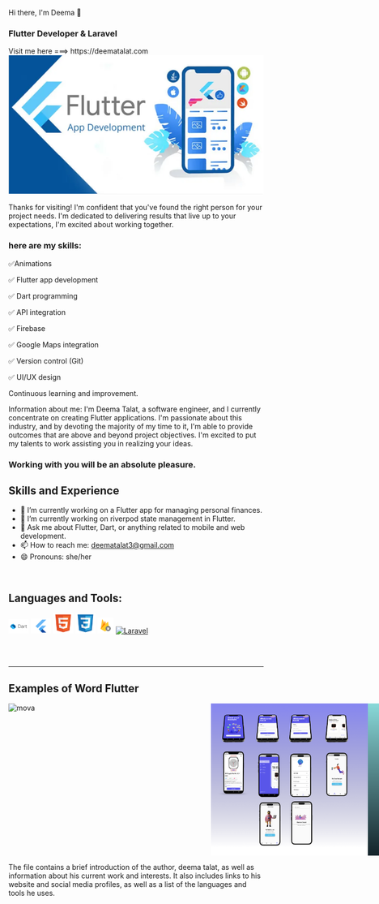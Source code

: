 
Hi there, I'm Deema 👋

<h3> Flutter Developer & Laravel </h3>
  Visit me here ===> https://deematalat.com
 
<br />
 <img src="Screenshots/Screenshot 2023-03-30 180956.png" alt="skills">
 <br /> 
 
Thanks for visiting! I'm confident that you've found the right person for your project needs.
I'm dedicated to delivering results that live up to your expectations,
I'm excited about working together.

<h3> here are my skills:</h3>

✅Animations

✅ Flutter app development

✅ Dart programming

✅ API integration

✅ Firebase

✅ Google Maps integration

✅ Version control (Git)

✅ UI/UX design

Continuous learning and improvement.

Information about me:
I'm Deema Talat, a software engineer, and I currently concentrate on creating Flutter applications.
I'm passionate about this industry, and by devoting the majority of my time to it,
I'm able to provide outcomes that are above and beyond project objectives.
I'm excited to put my talents to work assisting you in realizing your ideas.

<h3> Working with you will be an absolute pleasure.</h3>

## Skills and Experience

- 🔭 I’m currently working on a Flutter app for managing personal finances.
- 🌱 I’m currently working on riverpod state management in Flutter.
- 💬 Ask me about Flutter, Dart, or anything related to mobile and web development.
- 📫 How to reach me:  deematalat3@gmail.com
- 😄 Pronouns: she/her
<br />

## Languages and Tools:
[<img src="Screenshots/Google Dart.png" width="40" alt="Dart" />][dart]
[<img src="Screenshots/Flutter.png" width="40" alt="Flutter" />][flutter]
[<img src="https://github.com/vscode-icons/vscode-icons/blob/master/icons/file_type_html.svg" width="40" alt="HTML" />][html]
[<img src="https://github.com/vscode-icons/vscode-icons/blob/master/icons/file_type_css.svg" width="40" alt="CSS" />][css]
[<img src="Screenshots/Firebase RTDB.png" width="32" alt="Firebase" />][firebase]
[<img src="https://github.com/laravel/art/blob/master/laravel-logo.png" width="40" alt="Laravel" />][laravel]

[dart]: https://dart.dev/
[flutter]: https://flutter.dev/
[html]: https://developer.mozilla.org/en-US/docs/Web/HTML
[css]: https://developer.mozilla.org/en-US/docs/Web/CSS
[firebase]: https://firebase.google.com/
[laravel]: https://laravel.com/

<br />
<br />

---

[website]: https://moomenaldahdouh.com
[linkedin]: https://www.linkedin.com/in/deematalat/
[twitter]: https://twitter.com/deema_talat
[instagram]: https://www.instagram.com/deema_talat/
  
## Examples of Word  Flutter 
  <div style="display: flex;">
<img src="Screenshots/movafram.png" width="400" height="300" alt="mova" />
<img src="Screenshots/ecomfram.png" width="400" height="300"  alt="ecom" />
<img src="Screenshots/quranfram.png" width="400" height="300" alt="mova" />
<img src="Screenshots/newsfram.png" width="400" height="300" alt="mova" />
<img src="Screenshots/todofram.png" width="400" height="300" alt="mova" />
    </div>

The file contains a brief introduction of the author, deema talat, as well as information about his current work and interests. It also includes links to his website and social media profiles, as well as a list of the languages and tools he uses.
